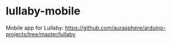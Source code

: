 # lullaby-mobile
Mobile app for Lullaby: https://github.com/aurasphere/arduino-projects/tree/master/lullaby
